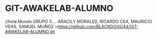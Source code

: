 # GIT-AWAKELAB-ALUMNO
//hola Mundo
GRUPO 5....
ARACILY MORALES, 
RICARDO CEA,
MAURICIO VEAS,
SAMUEL MUÑOZ =https://github.com/BLACKDOGG44/GIT-AWAKELAB-ALUMNO.git
